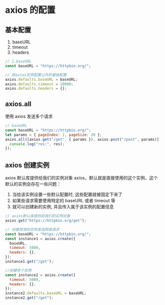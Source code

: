 # axios 的配置

## 基本配置

1. baseURL
2. timeout
3. headers

```js
// 1.baseURL
const baseURL = "https://httpbin.org/";

// 给axios实例配置公共的基础配置
axios.defaults.baseURL = baseURL;
axios.defaults.timeout = 10000;
axios.defaults.headers = {};
```

## axios.all

使用 axios 发送多个请求

```js
// baseURL
const baseURL = "https://httpbin.org/";
let params = { pageIndex: 1, pageSize: 20 };
axios.all([axios.get("/get", { params }), axios.post("/post", params)]).then((res) => {
  console.log("res:", res);
});
```

## axios 创建实例

axios 默认库提供给我们的实例对象 axios，默认就是直接使用的这个实例，这个默认的实例会存在一些问题：

1. 当给该实例设置一些默认配置时, 这些配置就被固定下来了
2. 如某些请求需要使用特定的 baseURL 或者 timeout 等
3. 就可以创建新的实例, 并且传入属于该实例的配置信息

```js
// axios默认库提供给我们的实例对象
axios.get("https://httpbin.org/get");

// 创建其他的实例发送网络请求
const baseURL = "https://httpbin.org/";
const instance1 = axios.create({
  baseURL,
  timeout: 5000,
  headers: {},
});
instance1.get("/get");

//创建多个实例
const instance2 = axios.create({
  timeout: 5000,
  headers: {},
});
instance2.defaults.baseURL = baseURL;
instance2.get("/get");
```
